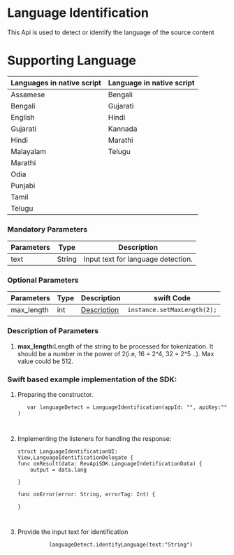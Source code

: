 # Language Identification
This Api is used to detect or identify the language of the source content

# Supporting Language

| Languages in native script | Language in native script | 
|----------------------------|---------------------------|
| Assamese                   | Bengali                   | 
| Bengali                    | Gujarati                  | 
| English                    | Hindi                     | 
| Gujarati                   | Kannada                   | 
| Hindi                      | Marathi                   |   
| Malayalam                  | Telugu                    | 
| Marathi                    |                           |
| Odia                       |                           |
| Punjabi                    |                           |
| Tamil                      |                           |
| Telugu                     |                           |



### Mandatory Parameters
| Parameters | Type    | Description                        |
|------------|---------|------------------------------------|
| text       | String  | Input text for language detection. |

### Optional Parameters
| Parameters | Type | Description                               | swift Code                   | 
|------------|------|-------------------------------------------|-----------------------------|
| max_length | int  | [Description](#Description-of-Parameters) | `instance.setMaxLength(2);` |

### Description of Parameters
1. **max_length**:Length of the string to be processed for tokenization. It should be a number in the power of 2(i.e, 16 = 2^4, 32 = 2^5 ..). Max value could be 512.




### Swift based example implementation of the SDK:

1. Preparing the constructor.
      ```
         var languageDetect = LanguageIdentification(appId: "", apiKey:"" )
           
 

      ```
2. Implementing the listeners for handling the response:
    ```
    struct LanguageIdentificationUI: View,LanguageIdentificationDelegate {
    func onResult(data: RevApiSDK.LanguageIndetificationData) {
        output = data.lang
        
    }
    
    func onError(error: String, errorTag: Int) {
        
    }
       
                
    ```
   
3. Provide the input text for identification
    ```
              languageDetect.identifyLanguage(text:"String")
          
    ````

